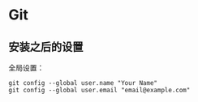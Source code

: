# Git

## 安装之后的设置

全局设置：

```shell
git config --global user.name "Your Name"
git config --global user.email "email@example.com"
```

